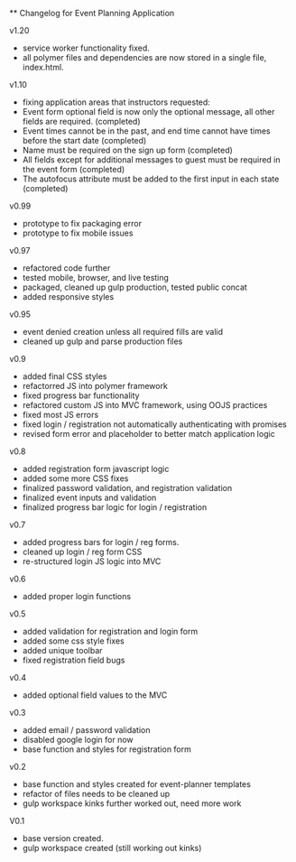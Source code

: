 ** Changelog for Event Planning Application

v1.20
- service worker functionality fixed.
- all polymer files and dependencies are now stored in a single file, index.html.

v1.10
- fixing application areas that instructors requested:
- Event form optional field is now only the optional message, all other fields are required. (completed)
- Event times cannot be in the past, and end time cannot have times before the start date (completed)
- Name must be required on the sign up form (completed)
- All fields except for additional messages to guest must be required in the event form (completed)
- The autofocus attribute must be added to the first input in each state (completed)

v0.99
- prototype to fix packaging error
- prototype to fix mobile issues

v0.97
- refactored code further
- tested mobile, browser, and live testing
- packaged, cleaned up gulp production, tested public concat
- added responsive styles

v0.95
- event denied creation unless all required fills are valid
- cleaned up gulp and parse production files

v0.9
- added final CSS styles
- refactorred JS into polymer framework
- fixed progress bar functionality
- refactored custom JS into MVC framework, using OOJS practices
- fixed most JS errors
- fixed login / registration not automatically authenticating with promises
- revised form error and placeholder to better match application logic

v0.8
- added registration form javascript logic
- added some more CSS fixes
- finalized password validation, and registration validation
- finalized event inputs and validation
- finalized progress bar logic for login / registration

v0.7
- added progress bars for login / reg forms.
- cleaned up login / reg form CSS
- re-structured login JS logic into MVC

v0.6
- added proper login functions

v0.5
- added validation for registration and login form
- added some css style fixes
- added unique toolbar
- fixed registration field bugs

v0.4
- added optional field values to the MVC

v0.3
- added email / password validation
- disabled google login for now
- base function and styles for registration form

v0.2
- base function and styles created for event-planner templates
- refactor of files needs to be cleaned up
- gulp workspace kinks further worked out, need more work 

V0.1
- base version created.
- gulp workspace created (still working out kinks)
